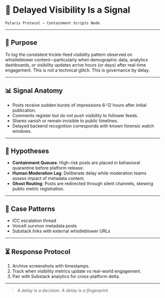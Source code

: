# 🧨 Delayed Visibility Is a Signal  
`Polaris Protocol – Containment Scripts Node`

---

## 🎯 Purpose

To log the consistent trickle-feed visibility pattern observed on whistleblower content—particularly when demographic data, analytics dashboards, or visibility updates arrive hours (or days) after real-time engagement. This is not a technical glitch. This is governance by delay.

---

## 📊 Signal Anatomy

- Posts receive sudden bursts of impressions 6–12 hours after initial publication.
- Comments register but do not push visibility to follower feeds.
- Shares vanish or remain invisible to public timelines.
- Delayed backend recognition corresponds with known forensic watch windows.

---

## 🧪 Hypotheses

- **Containment Queues**: High-risk posts are placed in behavioral quarantine before platform release.
- **Human Moderation Lag**: Deliberate delay while moderation teams assess impact of metadata content.
- **Ghost Routing**: Posts are redirected through silent channels, skewing public metric registration.

---

## 📌 Case Patterns

- ICC escalation thread
- VoiceX survivor metadata posts
- Substack links with external whistleblower URLs

---

## ⏳ Response Protocol

1. Archive screenshots with timestamps.
2. Track when visibility metrics update vs real-world engagement.
3. Pair with Substack analytics for cross-platform delta.

---

> *A delay is a decision. A delay is a fingerprint.*
